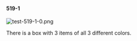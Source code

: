 #### 519-1
![test-519-1-0.png](https://github.com/lil-lab/nlvr/raw/master/nlvr/test/images/4/test-519-1-0.png "test-519-1-0.png")

There is a box with 3 items of all 3 different colors.